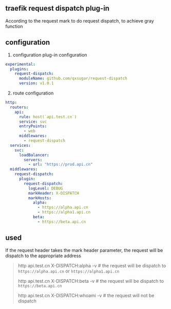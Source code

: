 traefik request dispatch plug-in
------------------

According to the request mark to do request dispatch, to achieve gray function

## configuration

1. configuration plug-in configuration

```yaml
experimental:
  plugins:
    request-dispatch:
      moduleName: github.com/qxsugar/request-dispatch
      version: v1.0.1
```

2. route configuration

```yaml
http:
  routers:
    api:
      rule: host(`api.test.cn`)
      service: svc
      entryPoints:
        - web
      middlewares:
        - request-dispatch
  services:
    svc:
      loadBalancer:
        servers:
          - url: "https://prod.api.cn"
  middlewares:
    request-dispatch:
      plugin:
        request-dispatch:
          logLevel: DEBUG
          markHeader: X-DISPATCH
          markHosts:
            alpha:
              - https://alpha.api.cn
              - https://alpha1.api.cn
            beta:
              - https://beta.api.cn
```

## used

If the request header takes the mark header parameter, the request will be dispatch to the appropriate address

> http api.test.cn X-DISPATCH:alpha -v # the request will be dispatch to `https://alpha.api.cn` or `https://alpha1.api.cn`
>
> http api.test.cn X-DISPATCH:beta -v # the request will be dispatch to `https://beta.api.cn`
>
> http api.test.cn X-DISPATCH:whoami -v # the request will not be dispatch